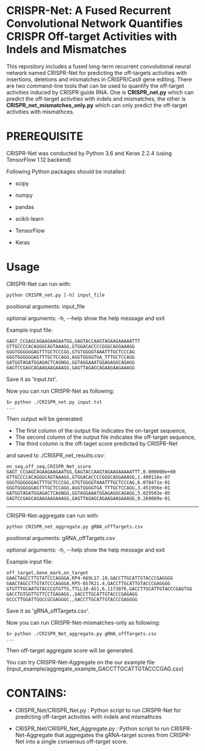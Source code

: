 # CRISPR-Net: A Fused Recurrent Convolutional Network Quantifies CRISPR Off-target Activities with Indels and Mismatches
This repository includes a fused long-term recurrent convolutional neural network named CRISPR-Net for predicting the off-targets activities with insertions, deletions and mismatches in CRISPR/Cas9 gene editing. There are two command-line tools that can be used to quantify the off-target activities induced by CRISPR guide RNA. One is **CRISPR_net.py** which can predict the off-target activities with indels and mismatches, the other is **CRISPR_net_mismatches_only.py** which can only predict the off-target activities with mismathces.

# PREREQUISITE
CRISPR-Net was conducted by Python 3.6 and Keras 2.2.4 (using TensorFlow 1.12 backend) 

Following Python packages should be installed:
<ul>
<li><p>scipy</p></li>
<li><p>numpy</p></li>
<li><p>pandas</p></li>
<li><p>scikit-learn</p></li>
<li><p>TensorFlow</p></li>
<li><p>Keras</p></li>
</ul>

# Usage

CRISPR-Net can run with:

    python CRISPR_net.py [-h] input_file

positional arguments: input_file

optional arguments:
  -h, --help  show the help message and exit

Example input file:

    GAGT_CCGAGCAGAAGAAGAATGG,GAGTACCAAGTAGAAGAAAAATTT
    GTTGCCCCACAGGGCAGTAAAGG,GTGGACACCCCGGGCAGGAAAGG
    GGGTGGGGGGAGTTTGCTCCCGG,GTGTGGGGTAAATTTGCTCCCAG
    GGGTGGGGGGAGTTTGCTCCAGG,AGGTGGGGTGA_TTTGCTCCAGG
    GATGGTAGATGGAGACTCAGNGG,GGTAGGAAATGGAGAGGCAGAGG
    GAGTCCGAGCAGAAGAAGAAAGG,GAGTTAGAGCAGAAGAAGAAAGG

Save it as 'input.txt'.

Now you can run CRISPR-Net as following:

    $> python ./CRISPR_net.py input.txt
    ...
    
Then output will be generated:

- The first column of the output file indicates the on-target sequence,
- The second column of the output file indicates the off-target sequence,
- The third column is the off-taget score predicted by CRISPR-Net

and saved to ./CRISPR_net_results.csv:


    on_seq,off_seq,CRISPR_Net_score
    GAGT_CCGAGCAGAAGAAGAATGG,GAGTACCAAGTAGAAGAAAAATTT,0.000000e+00
    GTTGCCCCACAGGGCAGTAAAGG,GTGGACACCCCGGGCAGGAAAGG,1.490116e-07
    GGGTGGGGGGAGTTTGCTCCCGG,GTGTGGGGTAAATTTGCTCCCAG,6.078471e-01
    GGGTGGGGGGAGTTTGCTCCAGG,AGGTGGGGTGA_TTTGCTCCAGG,3.451956e-01
    GATGGTAGATGGAGACTCAGNGG,GGTAGGAAATGGAGAGGCAGAGG,5.029583e-05
    GAGTCCGAGCAGAAGAAGAAAGG,GAGTTAGAGCAGAAGAAGAAAGG,9.269089e-01

--------------------------------------------------

CRISPR-Net-aggregate can run with:

    python CRISPR_net_aggregate.py gRNA_offTargets.csv

positional arguments: gRNA_offTargets.csv

optional arguments:
  -h, --help show the help message and exit

Example input file:


    off_target,Gene_mark,on_target
    GAACTAGCCTTGTATCCCAGGGA,RP4-669L17.10,GACCTTGCATTGTACCCGAGGGG
    GAACTAGCCTTGTATCCCAGGGA,RP5-857K21.4,GACCTTGCATTGTACCCGAGGGG
    GTGTTTGCAATGTACCCGTGTTG,TTLL10-AS1,6,1173076,GACCTTGCATTGTACCCGAGTGG
    GACCTGTGGTTGTTCCTGAGAGG,,GACCTTGCATTGTACCCGAGAGG
    GCCCTTGGATTGGCCGCGAGGGC,,GACCTTGCATTGTACCCGAGGGG

Save it as 'gRNA_offTargets.csv'.

Now you can run CRISPR-Net-mismatches-only as following:

    $> python ./CRISPR_Net_aggregate.py gRNA_offTargets.csv
    ...
    
Then off-target aggregate score will be generated. 

You can try CRISPR-Net-Aggregate on the our example file (input_example/aggregate_example_GACCTTGCATTGTACCCGAG.csv)


# CONTAINS:
<ul>
<li><p>CRISPR_Net/CRISPR_Net.py : Python script to run CRISPR-Net for predicting off-target activities with indels and mismathces </p></li>
<li><p>CRISPR_Net/CRISPR_Net_Aggregate.py : Python script to run CRISPR-Net-Aggregate that aggregates the gRNA-target scores from CRISPR-Net into a single consensus off-target score.</p></li>
</p></li>
</ul>

